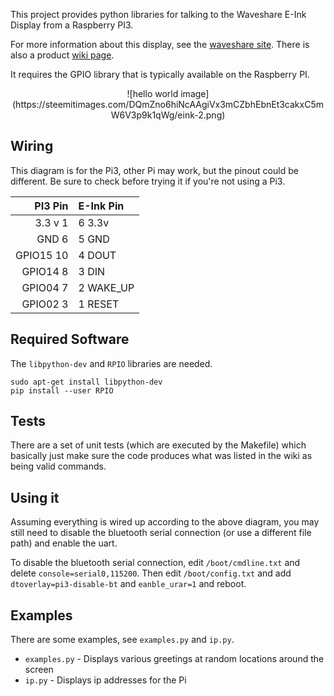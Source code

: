 This project provides python libraries for talking to the Waveshare E-Ink
Display from a Raspberry PI3.

For more information about this display, see the [waveshare site](https://www.waveshare.com/4.3inch-e-paper.htm).  There is also a product [wiki page](https://www.waveshare.com/wiki/4.3inch_e-Paper_UART_Module).

It requires the GPIO library that is typically available on the Raspberry PI.

<center>![hello world image](https://steemitimages.com/DQmZno6hiNcAAgiVx3mCZbhEbnEt3cakxC5mW6V3p9k1qWg/eink-2.png)</center>

Wiring
------
This diagram is for the Pi3, other Pi may work, but the pinout could be
different.  Be sure to check before trying it if you're not using a Pi3.


| PI3 Pin  | E-Ink Pin |
|---------:|:----------|
| 3.3 v  1 | 6 3.3v    |
| GND    6 | 5 GND     |
|GPIO15 10 | 4 DOUT    |
|GPIO14  8 | 3 DIN     |
|GPIO04  7 | 2 WAKE_UP |
|GPIO02  3 | 1 RESET   |

Required Software
-----------------
The `libpython-dev` and `RPIO` libraries are needed.

    sudo apt-get install libpython-dev
    pip install --user RPIO


Tests
-----
There are a set of unit tests (which are executed by the Makefile) which
basically just make sure the code produces what was listed in the wiki as being
valid commands.

Using it
-------
Assuming everything is wired up according to the above diagram, you may still
need to disable the bluetooth serial connection (or use a different file path)
and enable the uart.

To disable the bluetooth serial connection, edit `/boot/cmdline.txt` and delete
`console=serial0,115200`.  Then edit `/boot/config.txt` and add
`dtoverlay=pi3-disable-bt` and `eanble_urar=1` and reboot.

Examples
--------

There are some examples, see `examples.py` and `ip.py`.

* `examples.py` - Displays various greetings at random locations around the
  screen
* `ip.py` - Displays ip addresses for the Pi


